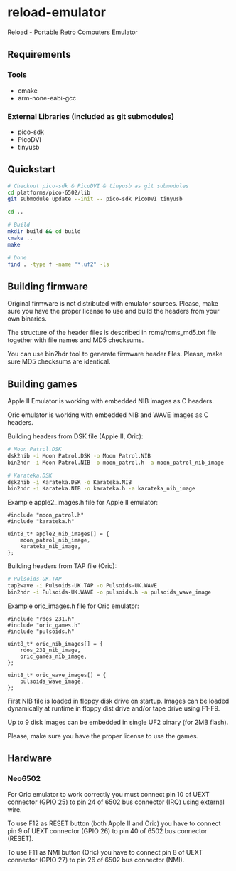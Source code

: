 # reload-emulator
Reload - Portable Retro Computers Emulator

## Requirements
### Tools
- cmake
- arm-none-eabi-gcc

### External Libraries (included as git submodules)
- pico-sdk
- PicoDVI
- tinyusb

## Quickstart 

```bash
# Checkout pico-sdk & PicoDVI & tinyusb as git submodules
cd platforms/pico-6502/lib
git submodule update --init -- pico-sdk PicoDVI tinyusb

cd ..

# Build
mkdir build && cd build
cmake ..
make

# Done
find . -type f -name "*.uf2" -ls
```

## Building firmware
Original firmware is not distributed with emulator sources. Please, make sure you have the proper license to use and build the headers from your own binaries.

The structure of the header files is described in roms/roms_md5.txt file together with file names and MD5 checksums.

You can use bin2hdr tool to generate firmware header files. Please, make sure MD5 checksums are identical.


## Building games
Apple II Emulator is working with embedded NIB images as C headers.

Oric emulator is working with embedded NIB and WAVE images as C headers.

Building headers from DSK file (Apple II, Oric):

```bash
# Moon Patrol.DSK
dsk2nib -i Moon Patrol.DSK -o Moon Patrol.NIB
bin2hdr -i Moon Patrol.NIB -o moon_patrol.h -a moon_patrol_nib_image

# Karateka.DSK
dsk2nib -i Karateka.DSK -o Karateka.NIB
bin2hdr -i Karateka.NIB -o karateka.h -a karateka_nib_image
```

Example apple2_images.h file for Apple II emulator:

```
#include "moon_patrol.h"
#include "karateka.h"

uint8_t* apple2_nib_images[] = {
    moon_patrol_nib_image,
    karateka_nib_image,
};
```

Building headers from TAP file (Oric):

```bash
# Pulsoids-UK.TAP
tap2wave -i Pulsoids-UK.TAP -o Pulsoids-UK.WAVE
bin2hdr -i Pulsoids-UK.WAVE -o pulsoids.h -a pulsoids_wave_image
```

Example oric_images.h file for Oric emulator:

```
#include "rdos_231.h"
#include "oric_games.h"
#include "pulsoids.h"

uint8_t* oric_nib_images[] = {
    rdos_231_nib_image,
    oric_games_nib_image,
};

uint8_t* oric_wave_images[] = {
    pulsoids_wave_image,
};
```

First NIB file is loaded in floppy disk drive on startup. Images can be loaded dynamically at runtime in floppy dist drive and/or tape drive using F1-F9.

Up to 9 disk images can be embedded in single UF2 binary (for 2MB flash).

Please, make sure you have the proper license to use the games.

## Hardware
### Neo6502
For Oric emulator to work correctly you must connect pin 10 of UEXT connector (GPIO 25) to pin 24 of 6502 bus connector (IRQ) using external wire.

To use F12 as RESET button (both Apple II and Oric) you have to connect pin 9 of UEXT connector (GPIO 26) to pin 40 of 6502 bus connector (RESET).

To use F11 as NMI button (Oric) you have to connect pin 8 of UEXT connector (GPIO 27) to pin 26 of 6502 bus connector (NMI).
